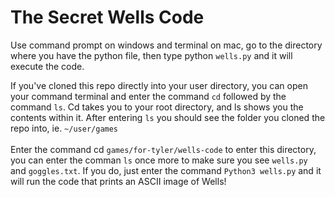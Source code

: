 <h1>The Secret Wells Code</h1>

Use command prompt on windows and terminal on mac, go to the directory where you have the python file, then type python ```wells.py``` and it will execute the code.

If you've cloned this repo directly into your user directory, you can open your command terminal and enter the command ```cd``` followed by the command ```ls```. Cd takes you to your root directory, and ls shows you the contents within it. After entering ```ls``` you should see the folder you cloned the repo into, ie. ```~/user/games```<br><br>
Enter the command cd ```games/for-tyler/wells-code``` to enter this directory, you can enter the comman ```ls``` once more to make sure you see ```wells.py``` and ```goggles.txt```. If you do, just enter the command ```Python3 wells.py``` and it will run the code that prints an ASCII image of Wells!
